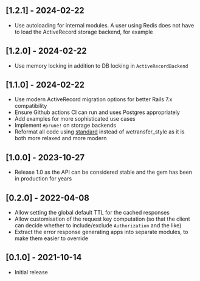 ## [1.2.1] - 2024-02-22

- Use autoloading for internal modules. A user using Redis does not have to load the ActiveRecord storage backend, for example

## [1.2.0] - 2024-02-22

- Use memory locking in addition to DB locking in `ActiveRecordBackend`

## [1.1.0] - 2024-02-22

- Use modern ActiveRecord migration options for better Rails 7.x compatibility
- Ensure Github actions CI can run and uses Postgres appropriately
- Add examples for more sophisticated use cases
- Implement `#prune!` on storage backends
- Reformat all code using [standard](https://github.com/standardrb/standard) instead of wetransfer_style as it is both more relaxed and more modern

## [1.0.0] - 2023-10-27

- Release 1.0 as the API can be considered stable and the gem has been in production for years

## [0.2.0] - 2022-04-08

- Allow setting the global default TTL for the cached responses
- Allow customisation of the request key computation (so that the client can decide whether to include/exclude `Authorization` and the like)
- Extract the error response generating apps into separate modules, to make them easier to override

## [0.1.0] - 2021-10-14

- Initial release
